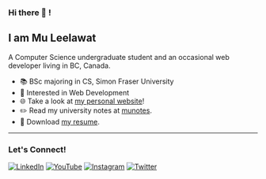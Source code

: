 ### Hi there 👋 !

## I am Mu Leelawat

A Computer Science undergraduate student and an occasional web developer living in BC, Canada.

- 📚 BSc majoring in CS, Simon Fraser University
- 🏫 Interested in Web Development
- 🌐 Take a look at <a href="https://tinagrit.com">my personal website</a>!
- ✏️ Read my university notes at <a href="https://munotes.tinagrit.com">munotes</a>.
- 🤝 Download <a href="https://tinagrit.com/resume">my resume</a>.

---

### Let's Connect!

<a href="https://www.linkedin.com/in/mu-leelawat/"><img alt="LinkedIn" src="https://img.shields.io/badge/LinkedIn-0E76A8?logo=linkedin&logoColor=white&style=for-the-badge" /></a>
<a href="https://www.youtube.com/@muleelawat"><img alt="YouTube" src="https://img.shields.io/badge/YouTube-FF0000?logo=youtube&logoColor=white&style=for-the-badge" /></a>
<a href="https://instagram.com/tinagrit"><img alt="Instagram" src="https://img.shields.io/badge/Instagram-E4405F?logo=instagram&logoColor=white&style=for-the-badge" /></a>
<a href="https://twitter.com/muneedscaffeine"><img alt="Twitter" src="https://img.shields.io/badge/Twitter-1DA1F2?logo=x&logoColor=white&style=for-the-badge" /></a>
